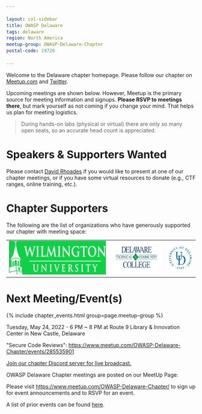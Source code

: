 ```yaml
---

layout: col-sidebar
title: OWASP Delaware
tags: delaware
region: North America
meetup-group: OWASP-Delaware-Chapter
postal-code: 19720

---
```

Welcome to the Delaware chapter homepage. 
Please follow our chapter on <a href="https://bit.ly/owaspDE" target="_blank" rel="noopener noreferrer">Meetup.com</a> and <a href="https://twitter.com/owaspde" target="_blank" rel="noopener noreferrer">Twitter</a>.

Upcoming meetings are shown below.  However, Meetup is the primary source for meeting information and signups. **Please RSVP to meetings there**, but mark yourself as not coming if you change your mind.  That helps us plan for meeting logistics. 

> During hands-on labs (physical or virtual) there are only so many open seats, so an accurate head count is appreciated.

# Speakers & Supporters Wanted

Please contact [David Rhoades](mailto:david.rhoades@owasp.org) if you would like to present at one of our chapter meetings, or if you have some virtual resources to donate (e.g., CTF ranges, online training, etc.).

<!-- note to add when physical meetings resume:
When donating space for our meetings Northern Delaware is ideal, but we are flexible - especially if you have people in your area willing to attend.
-->

# Chapter Supporters

The following are the list of organizations who have generously supported our chapter with meeting space:

<table cellpadding="15" cellspacing="0">
<tr>
<td>
<a href="https://www.wilmu.edu/" target="_blank" rel="noopener noreferrer"><img src="assets/images/WilmU-logo.png" alt="Wilmington University logo" height="90"/></a>
</td>
<td>
<a href="https://www.dtcc.edu/" target="_blank" rel="noopener noreferrer"><img src="assets/images/dtcc-logo.png" alt="Delaware Technical Community College logo" height="90"/></a>
</td>
<td>
<a href="https://www.udel.edu/" target="_blank" rel="noopener noreferrer"><img src="assets/images/UD-logo.jpg" alt="University of Delaware logo"/></a>
</td>
</tr>
</table>

# Next Meeting/Event(s)

{% include chapter_events.html group=page.meetup-group %}

Tuesday, May 24, 2022 - 6 PM ~ 8 PM at Route 9 Library & Innovation Center in New Castle, Delaware

"Secure Code Reviews": <a href="https://www.meetup.com/OWASP-Delaware-Chapter/events/285535901" target="_blank" rel="noopener noreferrer">https://www.meetup.com/OWASP-Delaware-Chapter/events/285535901</a>

<a href="https://discord.gg/EHUznhj" target="_blank" rel="noopener">Join our chapter Discord server for live broadcast.</a>

OWASP Delaware Chapter meetings are posted on our MeetUp Page:

Please visit <a href="https://www.meetup.com/OWASP-Delaware-Chapter/" target="_blank" rel="noopener">https://www.meetup.com/OWASP-Delaware-Chapter/</a> to sign up for event announcements and to RSVP for an event.

A list of prior events can be found <a href="https://www.meetup.com/OWASP-Delaware-Chapter/events/past/" target="_blank" rel="noopener">here</a>.
